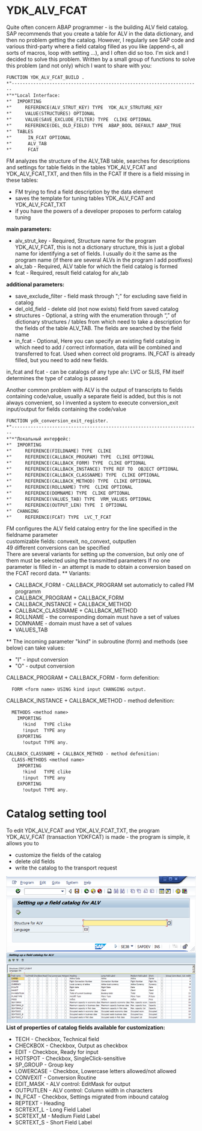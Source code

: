 # YDK_ALV_FCAT
Quite often concern ABAP programmer - is the building ALV field catalog.
SAP recommends that you create a table for ALV in the data dictionary, and then no problem getting the catalog.
However, I regularly see SAP code and various third-party where a field catalog filled as you like (append-s, all sorts of macros, loop with setting ...), and I often did so too. 
I'm sick and I decided to solve this problem.
Written by a small group of functions to solve this problem (and not only) which I want to share with you:

``` abap
FUNCTION YDK_ALV_FCAT_BUILD .
*"----------------------------------------------------------------------
*"*"Local Interface:
*"  IMPORTING
*"     REFERENCE(ALV_STRUT_KEY) TYPE  YDK_ALV_STRUTURE_KEY
*"     VALUE(STRUCTURES) OPTIONAL
*"     VALUE(SAVE_EXCLUDE_FILTER) TYPE  CLIKE OPTIONAL
*"     REFERENCE(DEL_OLD_FIELD) TYPE  ABAP_BOOL DEFAULT ABAP_TRUE
*"  TABLES
*"      IN_FCAT OPTIONAL
*"      ALV_TAB
*"      FCAT
```

FM analyzes the structure of the ALV_TAB table, searches for descriptions and settings for table fields in the tables YDK_ALV_FCAT and YDK_ALV_FCAT_TXT, and then fills in the FCAT
If there is a field missing in these tables: 
* FM trying to find a field description by the data element 
* saves the template for tuning tables YDK_ALV_FCAT and YDK_ALV_FCAT_TXT
* if you have the powers of a developer proposes to perform catalog tuning

**main parameters:**
* alv_strut_key - Required, Structure name for the program YDK_ALV_FCAT, this is not a dictionary structure, this is just a global name for identifying a set of fields. I usually do it the same as the program name (if there are several ALVs in the program I add postfixes)
* alv_tab - Required, ALV table for which the field catalog is formed
* fcat - Required, result field catalog for alv_tab

**additional parameters:**
* save_exclude_filter - field mask through ";" for excluding save field in catalog
* del_old_field - delete old (not now exists) field from saved catalog
* structures - Optional, a string with the enumeration through “,” of dictionary structures / tables from which need to take a description for the fields of the table ALV_TAB. The fields are searched by the field name
* in_fcat - Optional, Here you can specify an existing field catalog in which need to add / correct information, data will be combined and transferred to fcat. Used when correct old programs. IN_FCAT is already filled, but you need to add new fields.

in_fcat and fcat - can be catalogs of any type alv: LVC or SLIS, FM itself determines the type of catalog is passed

Another common problem with ALV is the output of transcripts to fields containing code/value, usually a separate field is added, but this is not always convenient,
so I invented a system to execute conversion_exit input/output for fields containing the code/value

``` abap
FUNCTION ydk_conversion_exit_register.
*"----------------------------------------------------------------------
*"*"Локальный интерфейс:
*"  IMPORTING
*"     REFERENCE(FIELDNAME) TYPE  CLIKE
*"     REFERENCE(CALLBACK_PROGRAM) TYPE  CLIKE OPTIONAL
*"     REFERENCE(CALLBACK_FORM) TYPE  CLIKE OPTIONAL
*"     REFERENCE(CALLBACK_INSTANCE) TYPE REF TO  OBJECT OPTIONAL
*"     REFERENCE(CALLBACK_CLASSNAME) TYPE  CLIKE OPTIONAL
*"     REFERENCE(CALLBACK_METHOD) TYPE  CLIKE OPTIONAL
*"     REFERENCE(ROLLNAME) TYPE  CLIKE OPTIONAL
*"     REFERENCE(DOMNAME) TYPE  CLIKE OPTIONAL
*"     REFERENCE(VALUES_TAB) TYPE  VRM_VALUES OPTIONAL
*"     REFERENCE(OUTPUT_LEN) TYPE  I OPTIONAL
*"  CHANGING
*"     REFERENCE(FCAT) TYPE  LVC_T_FCAT
```

FM configures the ALV field catalog entry for the line specified in the fieldname parameter  
customizable fields: convexit, no_convext, outputlen  
49 different conversions can be specified  
There are several variants for setting up the conversion, but only one of them must be selected using the transmitted parameters
If no one parameter is filled in - an attempt is made to obtain a conversion based on the FCAT record data.
** Variants:
*   CALLBACK_FORM - CALLBACK_PROGRAM set automaticly to called FM programm
*   CALLBACK_PROGRAM   + CALLBACK_FORM
*   CALLBACK_INSTANCE  + CALLBACK_METHOD
*   CALLBACK_CLASSNAME + CALLBACK_METHOD
*   ROLLNAME - the corresponding domain must have a set of values
*   DOMNAME - domain must have a set of values
*   VALUES_TAB

** The incoming parameter "kind" in subroutine (form) and methods (see below) can take values:
* "I" - input conversion
* "O" - output conversion

CALLBACK_PROGRAM + CALLBACK_FORM - form defenition:
``` abap
  FORM <form name> USING kind input CHANGING output.
```

CALLBACK_INSTANCE + CALLBACK_METHOD - method defenition:
``` abap
  METHODS <method name>
    IMPORTING
      !kind   TYPE clike
      !input  TYPE any
    EXPORTING
      !output TYPE any.
```

``` abap
CALLBACK_CLASSNAME + CALLBACK_METHOD - method defenition:
  CLASS-METHODS <method name>
    IMPORTING
      !kind   TYPE clike
      !input  TYPE any
    EXPORTING
      !output TYPE any.
```

# Catalog setting tool
To edit YDK_ALV_FCAT and YDK_ALV_FCAT_TXT, the program YDK_ALV_FCAT (transaction YDKFCAT) is made - the program is simple, it allows you to 
* customize the fields of the catalog 
* delete old fields
* write the catalog to the transport request

![](ydk_alv_fcat_selection_screen.png)
![](ydk_alv_fcat_program_screen.png)
**List of properties of catalog fields available for customization:**
* TECH - Checkbox, Technical field
* CHECKBOX - Checkbox, Output as checkbox
* EDIT - Checkbox, Ready for input
* HOTSPOT - Checkbox, SingleClick-sensitive
* SP_GROUP - Group key
* LOWERCASE - Checkbox, Lowercase letters allowed/not allowed
* CONVEXIT - Conversion Routine
* EDIT_MASK - ALV control: EditMask for output
* OUTPUTLEN - ALV control: Column width in characters
* IN_FCAT - Checkbox, Settings migrated from inbound catalog
* REPTEXT - Heading
* SCRTEXT_L - Long Field Label
* SCRTEXT_M - Medium Field Label
* SCRTEXT_S - Short Field Label
